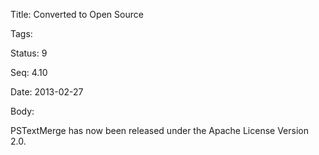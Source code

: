 Title:  Converted to Open Source

Tags:   

Status: 9

Seq:    4.10

Date:   2013-02-27

Body:

PSTextMerge has now been released under the Apache License Version 2.0.
